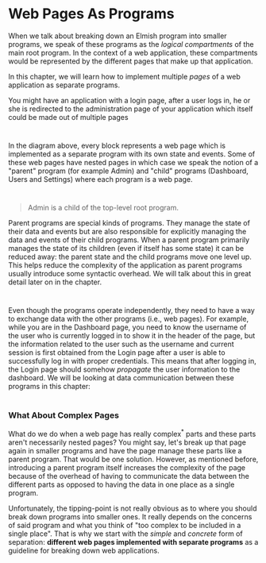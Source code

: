 # Web Pages As Programs

When we talk about breaking down an Elmish program into smaller programs, we speak of these programs as the *logical compartments* of the main root program. In the context of a web application, these compartments would be represented by the different pages that make up that application.

In this chapter, we will learn how to implement multiple *pages* of a web application as separate programs.

You might have an application with a login page, after a user logs in, he or she is redirected to the administration page of your application which itself could be made out of multiple pages

<div style="margin-top: 40px; margin-bottom:40px;">
  <div style="margin: 0 auto; width:60%;">
    <resolved-image source="/images/scaling/example-app.png" />
  </div>
</div>

In the diagram above, every block represents a web page which is implemented as a separate program with its own state and events. Some of these web pages have nested pages in which case we speak the notion of a "parent" program (for example Admin) and "child" programs (Dashboard, Users and Settings) where each program is a web page.

<div style="margin-top: 40px; margin-bottom:40px;">
  <div style="margin: 0 auto; width:60%;">
    <resolved-image source="/images/scaling/parent-child.png" />
  </div>
</div>

> Admin is a child of the top-level root program.

Parent programs are special kinds of programs. They manage the state of their data and events but are also responsible for explicitly managing the data and events of their child programs. When a parent program primarily manages the state of its children (even if itself has some state) it can be reduced away: the parent state and the child programs move one level up. This helps reduce the complexity of the application as parent programs usually introduce some syntactic overhead. We will talk about this in great detail later on in the chapter.

<div style="margin-top: 40px; margin-bottom:40px;">
  <div style="margin: 0 auto; width:60%;">
    <resolved-image source="/images/scaling/simplified-app.png" />
  </div>
</div>

Even though the programs operate independently, they need to have a way to exchange data with the other programs (i.e., web pages). For example, while you are in the Dashboard page, you need to know the username of the user who is currently logged in to show it in the header of the page, but the information related to the user such as the username and current session is first obtained from the Login page after a user is able to successfully log in with proper credentials. This means that after logging in, the Login page should somehow *propagate* the user information to the dashboard. We will be looking at data communication between these programs in this chapter:

<div style="margin-top: 40px; margin-bottom:40px;">
  <div style="margin: 0 auto; width:60%;">
    <resolved-image source="/images/scaling/fable-pages-overview.png" />
  </div>
</div>

### What About Complex Pages

What do we do when a web page has really complex<sup>*</sup> parts and these parts aren't necessarily nested pages? You might say, let's break up that page again in smaller programs and have the page manage these parts like a parent program. That would be one solution. However, as mentioned before, introducing a parent program itself increases the complexity of the page because of the overhead of having to communicate the data between the different parts as opposed to having the data in one place as a single program.

Unfortunately, the tipping-point is not really obvious as to where you should break down programs into smaller ones. It really depends on the concerns of said program and what you think of "too complex to be included in a single place". That is why we start with the *simple* and *concrete* form of separation: **different web pages implemented with separate programs** as a guideline for breaking down web applications.
